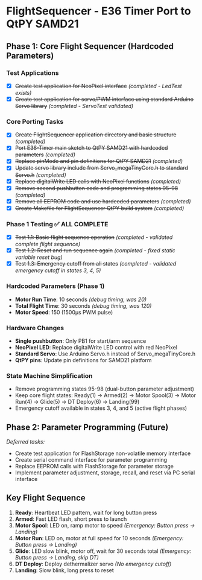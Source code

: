 # FlightSequencer - E36 Timer Port to QtPY SAMD21

## Phase 1: Core Flight Sequencer (Hardcoded Parameters)

### Test Applications
- [x] ~~Create test application for NeoPixel interface~~ *(completed - LedTest exists)*
- [x] ~~Create test application for servo/PWM interface using standard Arduino Servo library~~ *(completed - ServoTest validated)*

### Core Porting Tasks
- [x] ~~Create FlightSequencer application directory and basic structure~~ *(completed)*
- [x] ~~Port E36-Timer main sketch to QtPY SAMD21 with hardcoded parameters~~ *(completed)*
- [x] ~~Replace pinMode and pin definitions for QtPY SAMD21~~ *(completed)*
- [x] ~~Update servo library include from Servo_megaTinyCore.h to standard Servo.h~~ *(completed)*
- [x] ~~Replace digitalWrite LED calls with NeoPixel functions~~ *(completed)*
- [x] ~~Remove second pushbutton code and programming states 95-98~~ *(completed)*
- [x] ~~Remove all EEPROM code and use hardcoded parameters~~ *(completed)*
- [x] ~~Create Makefile for FlightSequencer QtPY build system~~ *(completed)*

### Phase 1 Testing ✅ ALL COMPLETE
- [x] ~~Test 1.1: Basic flight sequence operation~~ *(completed - validated complete flight sequence)*
- [x] ~~Test 1.2: Reset and run sequence again~~ *(completed - fixed static variable reset bug)*
- [x] ~~Test 1.3: Emergency cutoff from all states~~ *(completed - validated emergency cutoff in states 3, 4, 5)*

### Hardcoded Parameters (Phase 1)
- **Motor Run Time**: 10 seconds *(debug timing, was 20)*
- **Total Flight Time**: 30 seconds *(debug timing, was 120)*
- **Motor Speed**: 150 (1500µs PWM pulse)

### Hardware Changes
- **Single pushbutton**: Only PB1 for start/arm sequence
- **NeoPixel LED**: Replace digitalWrite LED control with red NeoPixel
- **Standard Servo**: Use Arduino Servo.h instead of Servo_megaTinyCore.h
- **QtPY pins**: Update pin definitions for SAMD21 platform

### State Machine Simplification
- Remove programming states 95-98 (dual-button parameter adjustment)
- Keep core flight states: Ready(1) → Armed(2) → Motor Spool(3) → Motor Run(4) → Glide(5) → DT Deploy(6) → Landing(99)
- Emergency cutoff available in states 3, 4, and 5 (active flight phases)

## Phase 2: Parameter Programming (Future)
*Deferred tasks:*
- Create test application for FlashStorage non-volatile memory interface
- Create serial command interface for parameter programming  
- Replace EEPROM calls with FlashStorage for parameter storage
- Implement parameter adjustment, storage, recall, and reset via PC serial interface

## Key Flight Sequence
1. **Ready**: Heartbeat LED pattern, wait for long button press
2. **Armed**: Fast LED flash, short press to launch
3. **Motor Spool**: LED on, ramp motor to speed *(Emergency: Button press → Landing)*
4. **Motor Run**: LED on, motor at full speed for 10 seconds *(Emergency: Button press → Landing)*
5. **Glide**: LED slow blink, motor off, wait for 30 seconds total *(Emergency: Button press → Landing, skip DT)*
6. **DT Deploy**: Deploy dethermalizer servo *(No emergency cutoff)*
7. **Landing**: Slow blink, long press to reset